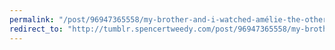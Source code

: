```yaml
---
permalink: "/post/96947365558/my-brother-and-i-watched-amélie-the-other-day"
redirect_to: "http://tumblr.spencertweedy.com/post/96947365558/my-brother-and-i-watched-amélie-the-other-day"
---
```

